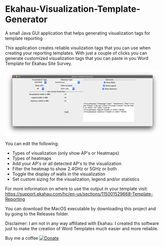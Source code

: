 # Ekahau-Visualization-Template-Generator
A small Java GUI application that helps generating visualization tags for template reporting

This application creates reliable visulization tags that you can use when creating your reporting templates. With just a couple of clicks you can generate customized visualization tags that you can paste in you Word Template for Ekahau Site Survey.

![alt text](https://github.com/LucaOonk/LucaOonk.github.io/blob/master/depictions/Ekahau-Template-Generator/GUI.png)

You can edit the following:
- Types of visualization (only show AP's or Heatmaps)
- Types of heatmaps
- Add your AP's or all detected AP's to the visualization
- Filter the heatmap to show 2.4GHz or 5GHz or both
- Toggle the display of walls in the visualization
- Set custom sizing for the visualization, legend and/or statistics

For more information on where to use the output in your template visit: https://support.ekahau.com/hc/en-us/sections/115001529668-Template-Reporting

You can download the MacOS executable by downloading this project and by going to the Releases folder.

Disclaimer: I am not in any way affiliated with Ekahau. I created ths software just to make the creation of Word Templates much easier and more reliable.

Buy me a coffee 
[![Donate](https://img.shields.io/badge/Donate-PayPal-green.svg)](https://paypal.me/lucaoonk)
